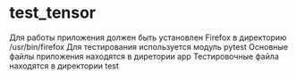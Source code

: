 # test_tensor
Для работы приложения должен быть установлен Firefox в директорию /usr/bin/firefox
Для тестирования используется модуль pytest
Основные файлы приложения находятся в диретории app
Тестировочные файла находятся в директории test

